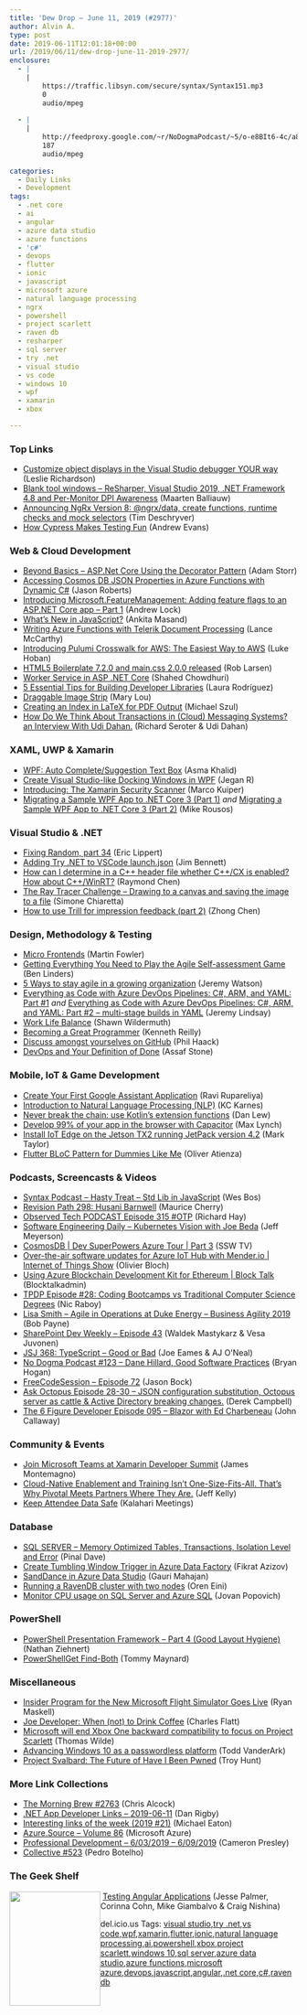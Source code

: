 ```yaml
---
title: 'Dew Drop – June 11, 2019 (#2977)'
author: Alvin A.
type: post
date: 2019-06-11T12:01:18+00:00
url: /2019/06/11/dew-drop-june-11-2019-2977/
enclosure:
  - |
    |
        https://traffic.libsyn.com/secure/syntax/Syntax151.mp3
        0
        audio/mpeg
        
  - |
    |
        http://feedproxy.google.com/~r/NoDogmaPodcast/~5/o-e8BIt6-4c/a8ea17cc.mp3
        187
        audio/mpeg
        
categories:
  - Daily Links
  - Development
tags:
  - .net core
  - ai
  - angular
  - azure data studio
  - azure functions
  - 'c#'
  - devops
  - flutter
  - ionic
  - javascript
  - microsoft azure
  - natural language processing
  - ngrx
  - powershell
  - project scarlett
  - raven db
  - resharper
  - sql server
  - try .net
  - visual studio
  - vs code
  - windows 10
  - wpf
  - xamarin
  - xbox

---
```

### <a name="top"></a>Top Links

  * <a href="https://devblogs.microsoft.com/visualstudio/customize-object-displays-in-the-visual-studio-debugger-your-way/" target="_blank" rel="noopener noreferrer">Customize object displays in the Visual Studio debugger YOUR way</a> (Leslie Richardson)
  * <a href="https://blog.jetbrains.com/dotnet/2019/06/11/blank-tool-windows-resharper-visual-studio-2019-net-framework-4-8-per-monitor-dpi-awareness/" target="_blank" rel="noopener noreferrer">Blank tool windows – ReSharper, Visual Studio 2019, .NET Framework 4.8 and Per-Monitor DPI Awareness</a> (Maarten Balliauw)
  * <a href="https://medium.com/ngrx/announcing-ngrx-version-8-ngrx-data-create-functions-runtime-checks-and-mock-selectors-a44fac112627?source=rss----5d62081307f7---4" target="_blank" rel="noopener noreferrer">Announcing NgRx Version 8: @ngrx/data, create functions, runtime checks and mock selectors</a> (Tim Deschryver)
  * <a href="https://blog.angularindepth.com/how-cypress-makes-testing-fun-a56da1294285?source=rss----e5ed704095b---4" target="_blank" rel="noopener noreferrer">How Cypress Makes Testing Fun</a> (Andrew Evans)



### <a name="web"></a>Web & Cloud Development

  * <a href="http://feedproxy.google.com/~r/WestDiscGolf/~3/b3qMtGg2DUU/beyond-basics-aspnetcore-using-the-decorator-pattern" target="_blank" rel="noopener noreferrer">Beyond Basics &#8211; ASP.Net Core Using the Decorator Pattern</a> (Adam Storr)
  * <a href="http://dontcodetired.com/blog/post/Accessing-Cosmos-DB-JSON-Properties-in-Azure-Functions-with-Dynamic-C" target="_blank" rel="noopener noreferrer">Accessing Cosmos DB JSON Properties in Azure Functions with Dynamic C#</a> (Jason Roberts)
  * <a href="https://andrewlock.net/introducing-the-microsoft-featuremanagement-library-adding-feature-flags-to-an-asp-net-core-app-part-1/" target="_blank" rel="noopener noreferrer">Introducing Microsoft.FeatureManagement: Adding feature flags to an ASP.NET Core app &#8211; Part 1</a> (Andrew Lock)
  * <a href="https://www.telerik.com/blogs/whats-new-in-javascript" target="_blank" rel="noopener noreferrer">What&#8217;s New in JavaScript?</a> (Ankita Masand)
  * <a href="https://www.telerik.com/blogs/writing-azure-functions-with-telerik-document-processing" target="_blank" rel="noopener noreferrer">Writing Azure Functions with Telerik Document Processing</a> (Lance McCarthy)
  * <a href="https://blog.pulumi.com/introducing-pulumi-crosswalk-for-aws-the-easiest-way-to-aws" target="_blank" rel="noopener noreferrer">Introducing Pulumi Crosswalk for AWS: The Easiest Way to AWS</a> (Luke Hoban)
  * <a href="http://feedproxy.google.com/~r/HtmlCssJavascript/~3/mFRH8qfWtb0/" target="_blank" rel="noopener noreferrer">HTML5 Boilerplate 7.2.0 and main.css 2.0.0 released</a> (Rob Larsen)
  * <a href="https://wakeupandcode.com/worker-service-in-asp-net-core/" target="_blank" rel="noopener noreferrer">Worker Service in ASP .NET Core</a> (Shahed Chowdhuri)
  * <a href="https://developer.okta.com/blog/2019/06/10/five-essential-tips-for-building-developer-libraries" target="_blank" rel="noopener noreferrer">5 Essential Tips for Building Developer Libraries</a> (Laura Rodríguez)
  * <a href="http://feedproxy.google.com/~r/tympanus/~3/qMKX5bOiSBA/" target="_blank" rel="noopener noreferrer">Draggable Image Strip</a> (Mary Lou)
  * <a href="https://codepunk.io/creating-an-index-in-latex-for-pdf-output/" target="_blank" rel="noopener noreferrer">Creating an Index in LaTeX for PDF Output</a> (Michael Szul)
  * <a href="https://www.infoq.com/articles/cloud-transactions-dahan?utm_campaign=infoq_content&utm_source=infoq&utm_medium=feed&utm_term=global" target="_blank" rel="noopener noreferrer">How Do We Think About Transactions in (Cloud) Messaging Systems? an Interview With Udi Dahan.</a> (Richard Seroter & Udi Dahan)



### <a name="silverlight"></a>XAML, UWP & Xamarin

  * <a href="https://www.asmak9.com/2019/06/wpf-auto-completesuggestion-text-box.html" target="_blank" rel="noopener noreferrer">WPF: Auto Complete/Suggestion Text Box</a> (Asma Khalid)
  * <a href="https://blog.syncfusion.com/blogs/post/create-visual-studio-like-docking-windows-in-wpf.aspx" target="_blank" rel="noopener noreferrer">Create Visual Studio-like Docking Windows in WPF</a> (Jegan R)
  * <a href="https://marcofolio.net/xamarin-security-scanner/" target="_blank" rel="noopener noreferrer">Introducing: The Xamarin Security Scanner</a> (Marco Kuiper)
  * <a href="https://devblogs.microsoft.com/dotnet/migrating-a-sample-wpf-app-to-net-core-3-part-1/" target="_blank" rel="noopener noreferrer">Migrating a Sample WPF App to .NET Core 3 (Part 1)</a> _and_ <a href="https://devblogs.microsoft.com/dotnet/migrating-a-sample-wpf-app-to-net-core-3-part-2/" target="_blank" rel="noopener noreferrer">Migrating a Sample WPF App to .NET Core 3 (Part 2)</a> (Mike Rousos)



### <a name="dotnet"></a>Visual Studio & .NET

  * <a href="https://ericlippert.com/2019/06/10/fixing-random-part-34/" target="_blank" rel="noopener noreferrer">Fixing Random, part 34</a> (Eric Lippert)
  * <a href="https://www.jimbobbennett.io/adding-try-net-to-vscode-launch-json/" target="_blank" rel="noopener noreferrer">Adding Try .NET to VSCode launch.json</a> (Jim Bennett)
  * <a href="https://devblogs.microsoft.com/oldnewthing/20190610-00/?p=102577" target="_blank" rel="noopener noreferrer">How can I determine in a C++ header file whether C++/CX is enabled? How about C++/WinRT?</a> (Raymond Chen)
  * <a href="http://feedproxy.google.com/~r/Codeclimber/~3/U22l_5I-mjw/" target="_blank" rel="noopener noreferrer">The Ray Tracer Challenge &#8211; Drawing to a canvas and saving the image to a file</a> (Simone Chiaretta)
  * <a href="https://cloudblogs.microsoft.com/opensource/2019/06/10/how-to-use-trill-impression-feedback-part-2/" target="_blank" rel="noopener noreferrer">How to use Trill for impression feedback (part 2)</a> (Zhong Chen)



### <a name="design"></a>Design, Methodology & Testing

  * <a href="https://martinfowler.com/articles/micro-frontends.html" target="_blank" rel="noopener noreferrer">Micro Frontends</a> (Martin Fowler)
  * <a href="https://www.benlinders.com/2019/getting-everything-you-need-to-play-the-agile-self-assessment-game/" target="_blank" rel="noopener noreferrer">Getting Everything You Need to Play the Agile Self-assessment Game</a> (Ben Linders)
  * <a href="https://about.gitlab.com/2019/06/10/manage-conversation-staying-agile/" target="_blank" rel="noopener noreferrer">5 Ways to stay agile in a growing organization</a> (Jeremy Watson)
  * <a href="https://jeremylindsayni.wordpress.com/2019/06/10/everything-as-code-with-azure-devops-pipelines-c-arm-and-yaml-part-1/" target="_blank" rel="noopener noreferrer">Everything as Code with Azure DevOps Pipelines: C#, ARM, and YAML: Part #1</a> _and_ <a href="https://jeremylindsayni.wordpress.com/2019/06/10/everything-as-code-with-azure-devops-pipelines-c-arm-and-yaml-part-2-multi-stage-builds-in-yaml/" target="_blank" rel="noopener noreferrer">Everything as Code with Azure DevOps Pipelines: C#, ARM, and YAML: Part #2 – multi-stage builds in YAML</a> (Jeremy Lindsay)
  * <a href="https://wildermuth.com/2019/06/10/Work-Life-Balance" target="_blank" rel="noopener noreferrer">Work Life Balance</a> (Shawn Wildermuth)
  * <a href="https://medium.com/@kennethreilly/becoming-a-great-programmer-628fff79f653?source=rss-42cf31b6ca29------2" target="_blank" rel="noopener noreferrer">Becoming a Great Programmer</a> (Kenneth Reilly)
  * <a href="http://feeds.haacked.com/~r/haacked/~3/iR88tWY0ujQ/" target="_blank" rel="noopener noreferrer">Discuss amongst yourselves on GitHub</a> (Phil Haack)
  * <a href="https://devblogs.microsoft.com/premier-developer/devops-and-your-definition-of-done/" target="_blank" rel="noopener noreferrer">DevOps and Your Definition of Done</a> (Assaf Stone)



### <a name="mobile"></a>Mobile, IoT & Game Development

  * <a href="https://android.jlelse.eu/create-your-first-google-assitant-application-9a51cea37728?source=rss----8fca399d4de---4" target="_blank" rel="noopener noreferrer">Create Your First Google Assistant Application</a> (Ravi Rupareliya)
  * <a href="https://clevertap.com/blog/natural-language-processing/#infographic" target="_blank" rel="noopener noreferrer">Introduction to Natural Language Processing (NLP)</a> (KC Karnes)
  * <a href="https://blog.danlew.net/2019/06/10/never-break-the-chain/" target="_blank" rel="noopener noreferrer">Never break the chain: use Kotlin&#8217;s extension functions</a> (Dan Lew)
  * <a href="https://ionicframework.com/blog/develop-99-of-your-app-in-the-browser-with-capacitor/" target="_blank" rel="noopener noreferrer">Develop 99% of your app in the browser with Capacitor</a> (Max Lynch)
  * <a href="https://marksblog.azurewebsites.net/2019/05/30/install-iot-edge-on-the-jetson-tx2-running-jetpack-version-4-2/" target="_blank" rel="noopener noreferrer">Install IoT Edge on the Jetson TX2 running JetPack version 4.2</a> (Mark Taylor)
  * <a href="https://medium.com/flutter-community/flutter-bloc-pattern-for-dummies-like-me-c22d40f05a56?source=rss----86fb29d7cc6a---4" target="_blank" rel="noopener noreferrer">Flutter BLoC Pattern for Dummies Like Me</a> (Oliver Atienza)



### <a name="podcasts"></a>Podcasts, Screencasts & Videos

  * <a href="https://traffic.libsyn.com/secure/syntax/Syntax151.mp3" target="_blank" rel="noopener noreferrer">Syntax Podcast &#8211; Hasty Treat &#8211; Std Lib in JavaScript</a> (Wes Bos)
  * <a href="http://culture-zine.glitch.me/culture/revisionpath-husani-barnwell" target="_blank" rel="noopener noreferrer">Revision Path 298: Husani Barnwell</a> (Maurice Cherry)
  * <a href="https://www.windowsobserver.com/2019/06/10/observed-tech-podcast-episode-315-otp/" target="_blank" rel="noopener noreferrer">Observed Tech PODCAST Episode 315 #OTP</a> (Richard Hay)
  * <a href="https://softwareengineeringdaily.com/2019/06/11/kubernetes-vision-with-joe-beda/" target="_blank" rel="noopener noreferrer">Software Engineering Daily &#8211; Kubernetes Vision with Joe Beda</a> (Jeff Meyerson)
  * <a href="http://www.youtube.com/watch?v=yI9QLtyamPU" target="_blank" rel="noopener noreferrer">CosmosDB | Dev SuperPowers Azure Tour | Part 3</a> (SSW TV)
  * <a href="https://channel9.msdn.com/Shows/Internet-of-Things-Show/Over-the-air-software-updates-for-Azure-IoT-Hub-with-Menderio?WT.mc_id=DX_MVP4025064" target="_blank" rel="noopener noreferrer">Over-the-air software updates for Azure IoT Hub with Mender.io | Internet of Things Show</a> (Olivier Bloch)
  * <a href="https://channel9.msdn.com/Shows/Blocktalk/Using-Azure-Blockchain-Development-Kit-for-Ethereum?WT.mc_id=DX_MVP4025064" target="_blank" rel="noopener noreferrer">Using Azure Blockchain Development Kit for Ethereum | Block Talk</a> (Blocktalkadmin)
  * <a href="https://www.thepolyglotdeveloper.com/2019/06/tpdp-e28-coding-bootcamps-vs-traditional-computer-science-degrees/" target="_blank" rel="noopener noreferrer">TPDP Episode #28: Coding Bootcamps vs Traditional Computer Science Degrees</a> (Nic Raboy)
  * <a href="http://agiletoolkit.libsyn.com/lisa-smith-agile-in-operations-at-duke-energy-business-agility-2019" target="_blank" rel="noopener noreferrer">Lisa Smith &#8211; Agile in Operations at Duke Energy &#8211; Business Agility 2019</a> (Bob Payne)
  * <a href="https://developer.microsoft.com/en-us/sharepoint/blogs/sharepoint-dev-weekly-episode-43/" target="_blank" rel="noopener noreferrer">SharePoint Dev Weekly – Episode 43</a> (Waldek Mastykarz & Vesa Juvonen)
  * <a href="https://devchat.tv/js-jabber/jsj-368-typescript-good-or-bad/" target="_blank" rel="noopener noreferrer">JSJ 368: TypeScript &#8211; Good or Bad</a> (Joe Eames & AJ O&#8217;Neal)
  * <a href="http://feedproxy.google.com/~r/NoDogmaPodcast/~5/o-e8BIt6-4c/a8ea17cc.mp3" target="_blank" rel="noopener noreferrer">No Dogma Podcast #123 &#8211; Dane Hillard, Good Software Practices</a> (Bryan Hogan)
  * <a href="http://www.youtube.com/watch?v=Wkjzb5w3KSo" target="_blank" rel="noopener noreferrer">FreeCodeSession &#8211; Episode 72</a> (Jason Bock)
  * <a href="https://octopus.com/blog/ask-octopus-episode-twentyeight-twentynine-thirty" target="_blank" rel="noopener noreferrer">Ask Octopus Episode 28-30 &#8211; JSON configuration substitution, Octopus server as cattle & Active Directory breaking changes.</a> (Derek Campbell)
  * <a href="https://6figuredev.com/podcast/episode-095-blazor-with-ed-charbeneau/" target="_blank" rel="noopener noreferrer">The 6 Figure Developer Episode 095 – Blazor with Ed Charbeneau</a> (John Callaway)



### <a name="events"></a>Community & Events

  * <a href="https://devblogs.microsoft.com/xamarin/xamarin-developer-summit/" target="_blank" rel="noopener noreferrer">Join Microsoft Teams at Xamarin Developer Summit</a> (James Montemagno)
  * <a href="https://content.pivotal.io/home-page/cloud-native-enablement-and-training-isn-t-one-size-fits-all-that-s-why-pivotal-meets-partners-where-they-are" target="_blank" rel="noopener noreferrer">Cloud-Native Enablement and Training Isn’t One-Size-Fits-All. That’s Why Pivotal Meets Partners Where They Are.</a> (Jeff Kelly)
  * <a href="http://blog.kalaharimeetings.com/2019/06/10/keep-attendee-data-safe/" target="_blank" rel="noopener noreferrer">Keep Attendee Data Safe</a> (Kalahari Meetings)



### <a name="sql"></a>Database

  * <a href="https://blog.sqlauthority.com/2019/06/11/sql-server-memory-optimized-tables-transactions-isolation-level-and-error/" target="_blank" rel="noopener noreferrer">SQL SERVER – Memory Optimized Tables, Transactions, Isolation Level and Error</a> (Pinal Dave)
  * <a href="http://feedproxy.google.com/~r/MSSQLTips-LatestSqlServerTips/~3/QPDHLC-SDEE/" target="_blank" rel="noopener noreferrer">Create Tumbling Window Trigger in Azure Data Factory</a> (Fikrat Azizov)
  * <a href="http://feedproxy.google.com/~r/MSSQLTips-LatestSqlServerTips/~3/5d2T2KSGX3s/" target="_blank" rel="noopener noreferrer">SandDance in Azure Data Studio</a> (Gauri Mahajan)
  * <a href="http://feedproxy.google.com/~r/AyendeRahien/~3/Yn68uyEBkTg/running-a-ravendb-cluster-with-two-nodes" target="_blank" rel="noopener noreferrer">Running a RavenDB cluster with two nodes</a> (Oren Eini)
  * <a href="https://techcommunity.microsoft.com/t5/Azure-SQL-Database/Monitor-CPU-usage-on-SQL-Server-and-Azure-SQL/ba-p/680777" target="_blank" rel="noopener noreferrer">Monitor CPU usage on SQL Server and Azure SQL</a> (Jovan Popovich)



### <a name="ps"></a>PowerShell

  * <a href="https://z-nerd.com/blog/2019/05/30-posh-presentation-framework-part-4/" target="_blank" rel="noopener noreferrer">PowerShell Presentation Framework &#8211; Part 4 (Good Layout Hygiene)</a> (Nathan Ziehnert)
  * <a href="https://powershell.org/2019/06/powershellget-find-both/" target="_blank" rel="noopener noreferrer">PowerShellGet Find-Both</a> (Tommy Maynard)



### <a name="misc"></a>Miscellaneous

  * <a href="https://winbuzzer.com/2019/06/11/insider-program-for-the-new-microsoft-flight-simulator-goes-live-xcxwbn/" target="_blank" rel="noopener noreferrer">Insider Program for the New Microsoft Flight Simulator Goes Live</a> (Ryan Maskell)
  * <a href="https://www.softwaremeadows.com/posts/joe_developer-_when_(not)_to_drink_coffee" target="_blank" rel="noopener noreferrer">Joe Developer: When (not) to Drink Coffee</a> (Charles Flatt)
  * <a href="https://www.geekwire.com/2019/microsoft-will-end-xbox-one-backward-compatibility-focus-project-scarlett/" target="_blank" rel="noopener noreferrer">Microsoft will end Xbox One backward compatibility to focus on Project Scarlett</a> (Thomas Wilde)
  * <a href="https://www.microsoft.com/security/blog/2019/06/10/advancing-windows-10-passwordless-platform/" target="_blank" rel="noopener noreferrer">Advancing Windows 10 as a passwordless platform</a> (Todd VanderArk)
  * <a href="http://feedproxy.google.com/~r/TroyHunt/~3/ZDDa4SOPcm4/" target="_blank" rel="noopener noreferrer">Project Svalbard: The Future of Have I Been Pwned</a> (Troy Hunt)



### <a name="links"></a>More Link Collections

  * <a href="http://feedproxy.google.com/~r/ReflectivePerspective/~3/pSAvKjRWnDY/" target="_blank" rel="noopener noreferrer">The Morning Brew #2763</a> (Chris Alcock)
  * <a href="https://links.danrigby.com/2019/06/app-developer-links-2019-06-11/" target="_blank" rel="noopener noreferrer">.NET App Developer Links &#8211; 2019-06-11</a> (Dan Rigby)
  * <a href="https://samestuffdifferentday.com/2019/06/10/interesting-links-of-the-week-2019-21/" target="_blank" rel="noopener noreferrer">Interesting links of the week (2019 #21)</a> (Michael Eaton)
  * <a href="https://azure.microsoft.com/blog/azure-source-86/" target="_blank" rel="noopener noreferrer">Azure.Source – Volume 86</a> (Microsoft Azure)
  * <a href="http://blog.thesoftwarementor.com/2019/06/10/professional-development-6-03-2019-6-09-2019/" target="_blank" rel="noopener noreferrer">Professional Development – 6/03/2019 – 6/09/2019</a> (Cameron Presley)
  * <a href="http://feedproxy.google.com/~r/tympanus/~3/GFDYdH05K9s/" target="_blank" rel="noopener noreferrer">Collective #523</a> (Pedro Botelho)



### <a name="shelf"></a>The Geek Shelf

<a href="https://www.amazon.com/Testing-Angular-Applications-Jesse-Palmer/dp/1617293644/?tag=amavin-20" target="_blank" rel="noopener noreferrer"><img loading="lazy" decoding="async" width="159" height="200" align="left" style="margin: 0px 0px 10px; border: 0px currentcolor; border-image: none; float: left; display: inline; background-image: none;" src="https://m.media-amazon.com/images/I/81RySmz58qL._AC_UL320_.jpg" border="0" /></a>&nbsp;<a href="https://www.amazon.com/Testing-Angular-Applications-Jesse-Palmer/dp/1617293644/?tag=amavin-20" target="_blank" rel="noopener noreferrer">Testing Angular Applications</a> (Jesse Palmer, Corinna Cohn, Mike Giambalvo & Craig Nishina)









<div class="wlWriterEditableSmartContent" id="scid:77ECF5F8-D252-44F5-B4EB-D463C5396A79:aac92dd1-2477-4261-8721-16ae9434c23a" style="margin: 0px; padding: 0px; float: none; display: inline;">
  del.icio.us Tags: <a href="http://del.icio.us/popular/visual+studio" rel="tag">visual studio</a>,<a href="http://del.icio.us/popular/try+.net" rel="tag">try .net</a>,<a href="http://del.icio.us/popular/vs+code" rel="tag">vs code</a>,<a href="http://del.icio.us/popular/wpf" rel="tag">wpf</a>,<a href="http://del.icio.us/popular/xamarin" rel="tag">xamarin</a>,<a href="http://del.icio.us/popular/flutter" rel="tag">flutter</a>,<a href="http://del.icio.us/popular/ionic" rel="tag">ionic</a>,<a href="http://del.icio.us/popular/natural+language+processing" rel="tag">natural language processing</a>,<a href="http://del.icio.us/popular/ai" rel="tag">ai</a>,<a href="http://del.icio.us/popular/powershell" rel="tag">powershell</a>,<a href="http://del.icio.us/popular/xbox" rel="tag">xbox</a>,<a href="http://del.icio.us/popular/project+scarlett" rel="tag">project scarlett</a>,<a href="http://del.icio.us/popular/windows+10" rel="tag">windows 10</a>,<a href="http://del.icio.us/popular/sql+server" rel="tag">sql server</a>,<a href="http://del.icio.us/popular/azure+data+studio" rel="tag">azure data studio</a>,<a href="http://del.icio.us/popular/azure+functions" rel="tag">azure functions</a>,<a href="http://del.icio.us/popular/microsoft+azure" rel="tag">microsoft azure</a>,<a href="http://del.icio.us/popular/devops" rel="tag">devops</a>,<a href="http://del.icio.us/popular/javascript" rel="tag">javascript</a>,<a href="http://del.icio.us/popular/angular" rel="tag">angular</a>,<a href="http://del.icio.us/popular/.net+core" rel="tag">.net core</a>,<a href="http://del.icio.us/popular/c%23" rel="tag">c#</a>,<a href="http://del.icio.us/popular/raven+db" rel="tag">raven db</a>
</div>